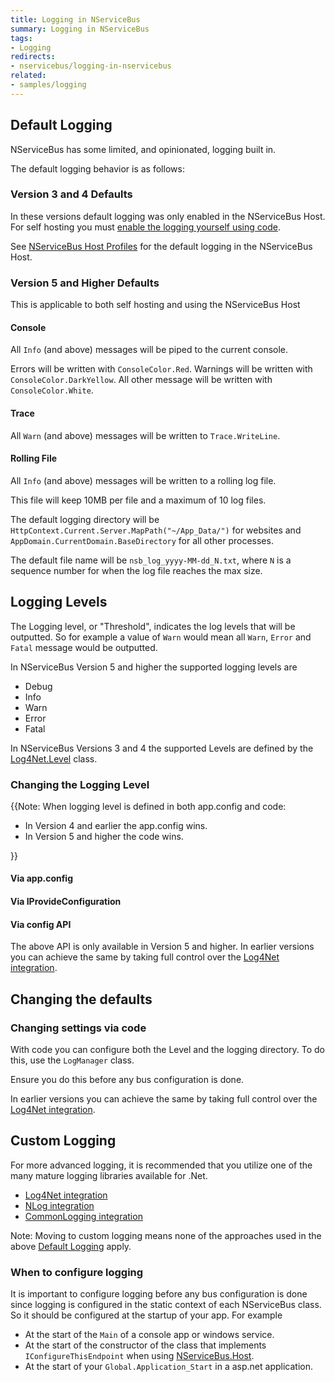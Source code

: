 ```yaml
---
title: Logging in NServiceBus
summary: Logging in NServiceBus
tags: 
- Logging
redirects:
- nservicebus/logging-in-nservicebus
related:
- samples/logging
---
```



## Default Logging

NServiceBus has some limited, and opinionated, logging built in.

The default logging behavior is as follows:


### Version 3 and 4 Defaults

In these versions default logging was only enabled in the NServiceBus Host. For self hosting you must [enable the logging yourself using code](log4net.md). 

See [NServiceBus Host Profiles](/nservicebus/hosting/nservicebus-host/profiles.md) for the default logging in the NServiceBus Host.


### Version 5 and Higher Defaults

This is applicable to both self hosting and using the NServiceBus Host


#### Console

All `Info` (and above) messages will be piped to the current console.

Errors will be written with `ConsoleColor.Red`. Warnings will be written with `ConsoleColor.DarkYellow`. All other message will be written with `ConsoleColor.White`. 


#### Trace

All `Warn` (and above) messages will be written to `Trace.WriteLine`.
 

#### Rolling File 

All `Info` (and above) messages will be written to a rolling log file.

This file will keep 10MB per file and a maximum of 10 log files.

The default logging directory will be `HttpContext.Current.Server.MapPath("~/App_Data/")` for websites and `AppDomain.CurrentDomain.BaseDirectory` for all other processes.

The default file name will be `nsb_log_yyyy-MM-dd_N.txt`, where `N` is a sequence number for when the log file reaches the max size.


## Logging Levels

The Logging level, or "Threshold", indicates the log levels that will be outputted. So for example a value of `Warn` would mean all `Warn`, `Error` and `Fatal` message would be outputted. 

In NServiceBus Version 5 and higher the supported logging levels are

 * Debug
 * Info
 * Warn
 * Error
 * Fatal

In NServiceBus Versions 3 and 4 the supported Levels are defined by the [Log4Net.Level](https://logging.apache.org/log4net/release/sdk/index.html) class.



### Changing the Logging Level

{{Note: When logging level is defined in both app.config and code:

 * In Version 4 and earlier the app.config wins.
 * In Version 5 and higher the code wins.

}}


#### Via app.config

<!-- import OverrideLoggingDefaultsInAppConfig -->


#### Via IProvideConfiguration

<!-- import LoggingThresholdFromIProvideConfiguration -->


#### Via config API

<!-- import OverrideLoggingLevelInCode -->

The above API is only available in Version 5 and higher. In earlier versions you can achieve the same by taking full control over the [Log4Net integration](log4net.md).


## Changing the defaults


### Changing settings via code

With code you can configure both the Level and the logging directory. To do this, use the `LogManager` class.

<!-- import OverrideLoggingDefaultsInCode -->

Ensure you do this before any bus configuration is done.

In earlier versions you can achieve the same by taking full control over the [Log4Net integration](log4net.md). 


## Custom Logging

For more advanced logging, it is recommended that you utilize one of the many mature logging libraries available for .Net. 

 * [Log4Net integration](log4net.md)
 * [NLog integration](nlog.md)
 * [CommonLogging integration](common-logging.md)

Note: Moving to custom logging means none of the approaches used in the above [Default Logging](#default-logging) apply. 


### When to configure logging

It is important to configure logging before any bus configuration is done since logging is configured in the static context of each NServiceBus class. So it should be configured at the startup of your app. For example

 * At the start of the `Main` of a console app or windows service.
 * At the start of the constructor of the class that implements `IConfigureThisEndpoint` when using [NServiceBus.Host](/nservicebus/hosting/nservicebus-host/).
 * At the start of your `Global.Application_Start` in a asp.net application.